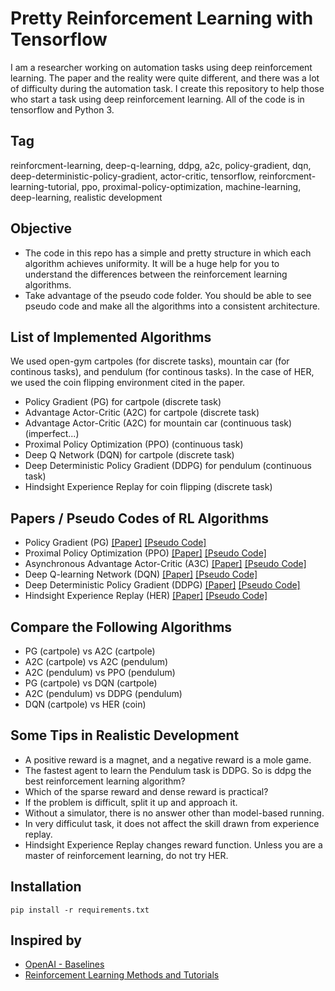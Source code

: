 # Pretty Reinforcement Learning with Tensorflow
I am a researcher working on automation tasks using deep reinforcement learning. The paper and the reality were quite different, and there was a lot of difficulty during the automation task. I create this repository to help those who start a task using deep reinforcement learning. All of the code is in tensorflow and Python 3.

## Tag
reinforcment-learning, deep-q-learning, ddpg, a2c, policy-gradient, dqn, deep-deterministic-policy-gradient, actor-critic, tensorflow, reinforcment-learning-tutorial, ppo, proximal-policy-optimization, machine-learning, deep-learning, realistic development


## Objective
* The code in this repo has a simple and pretty structure in which each algorithm achieves uniformity. It will be a huge help for you to understand the differences between the reinforcement learning algorithms.
* Take advantage of the pseudo code folder. You should be able to see pseudo code and make all the algorithms into a consistent architecture.


## List of Implemented Algorithms
We used open-gym cartpoles (for discrete tasks), mountain car (for continous tasks), and pendulum (for continous tasks). In the case of HER, we used the coin flipping environment cited in the paper.

* Policy Gradient (PG) for cartpole (discrete task)
* Advantage Actor-Critic (A2C) for cartpole (discrete task)
* Advantage Actor-Critic (A2C) for mountain car (continuous task) (imperfect...)
* Proximal Policy Optimization (PPO) (continuous task)
* Deep Q Network (DQN) for cartpole (discrete task)
* Deep Deterministic Policy Gradient (DDPG) for pendulum (continuous task)
* Hindsight Experience Replay for coin flipping (discrete task)


## Papers / Pseudo Codes of RL Algorithms
* Policy Gradient (PG) [[Paper]](https://papers.nips.cc/paper/1713-policy-gradient-methods-for-reinforcement-learning-with-function-approximation.pdf) [[Pseudo Code]](./Pseudo_code/PG.png)
* Proximal Policy Optimization (PPO) [[Paper]](https://arxiv.org/abs/1707.06347) [[Pseudo Code]](./Pseudo_code/PPO.png)
* Asynchronous Advantage Actor-Critic (A3C) [[Paper]](https://arxiv.org/abs/1602.01783) [[Pseudo Code]](./Pseudo_code/A3C.png)
* Deep Q-learning Network (DQN) [[Paper]](https://arxiv.org/abs/1312.5602) [[Pseudo Code]](./Pseudo_code/DQN.png)
* Deep Deterministic Policy Gradient (DDPG) [[Paper]](https://arxiv.org/abs/1509.02971) [[Pseudo Code]](./Pseudo_code/DDPG.png)
* Hindsight Experience Replay (HER) [[Paper]](https://arxiv.org/abs/1707.01495) [[Pseudo Code]](./Pseudo_code/HER.png)


## Compare the Following Algorithms
* PG (cartpole) vs A2C (cartpole)
* A2C (cartpole) vs A2C (pendulum)
* A2C (pendulum) vs PPO (pendulum)
* PG (cartpole) vs DQN (cartpole)
* A2C (pendulum) vs DDPG (pendulum)
* DQN (cartpole) vs HER (coin)


## Some Tips in Realistic Development
* A positive reward is a magnet, and a negative reward is a mole game.
* The fastest agent to learn the Pendulum task is DDPG. So is ddpg the best reinforcement learning algorithm?
* Which of the sparse reward and dense reward is practical?
* If the problem is difficult, split it up and approach it.
* Without a simulator, there is no answer other than model-based running.
* In very difficulut task, it does not affect the skill drawn from experience replay.
* Hindsight Experience Replay changes reward function. Unless you are a master of reinforcement learning, do not try HER.


## Installation
```
pip install -r requirements.txt
```

## Inspired by
* [OpenAI - Baselines](https://github.com/openai/baselines)
* [Reinforcement Learning Methods and Tutorials](https://github.com/MorvanZhou/Reinforcement-learning-with-tensorflow)

